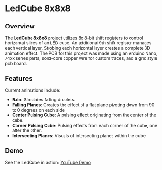 # LedCube 8x8x8

## Overview

The **LedCube 8x8x8** project utilizes 8x 8-bit shift registers to control horizontal slices of an LED cube. An additional 9th shift register manages each vertical layer. Strobing each horizontal layer creates a complete 3D animation effect. The PCB for this project was made using an Arduino Nano, 74xx series parts, solid-core copper wire for custom traces, and a grid style pcb board.

## Features

Current animations include:
- **Rain**: Simulates falling droplets.
- **Falling Planes**: Creates the effect of a flat plane pivoting down from 90 to 0 degrees on each side.
- **Center Pulsing Cube**: A pulsing effect originating from the center of the cube.
- **Corner Pulsing Cube**: Pulsing effects from each corner of the cube, one after the other.
- **Intersecting Planes**: Visuals of intersecting planes within the cube.

## Demo

See the LedCube in action: [YouTube Demo](https://www.youtube.com/watch?v=0So8KnZwGK8)
